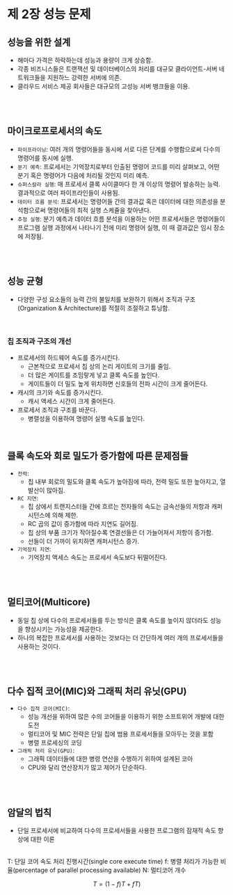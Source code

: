 # 제 2장 성능 문제

## 성능을 위한 설계

- 해마다 가격은 하락하는데 성능과 용량이 크게 상승함.
- 각종 비즈니스들은 트랜잭션 및 데이터베이스의 처리를 대규모 클라이언트-서버 네트워크들을 지원하느 강력한 서버에 의존.
- 클라우드 서비스 제공 회사들은 대규모의 고성능 서버 뱅크들을 이용.

<br/>
<br/>

## 마이크로프로세서의 속도

- `파이프라이닝`: 여러 개의 명령어들을 동시에 서로 다른 단계를 수행함으로써 다수의 명령어를 동시에 실행.
- `분기 예측`: 프로세서는 기억장치로부터 인출된 명령어 코드를 미리 살펴보고, 어떤 분기 혹은 명령어가 다음에 처리될 것인지 미리 예측.
- `슈퍼스칼라 실행`: 매 프로세서 클록 사이클마다 한 개 이상의 명령어 발송하는 능력. 결과적으로 여러 파이프라인들이 사용됨.
- `데이터 흐름 분석`: 프로세서는 명령어들 간의 결과값 혹은 데이터에 대한 의존성을 분석함으로써 명령어들의 최적 실행 스케쥴을 찾아낸다.
- `추정 실행`: 분기 예측과 데이터 흐름 분석을 이용하는 어떤 프로세서들은 명령어들이 프로그램 실행 과정에서 나타나기 전에 미리 명령어 실행, 이 때 결과값은 임시 장소에 저장됨.

<br/>
<br/>

## 성능 균형

- 다양한 구성 요소들의 능력 간의 불일치를 보완하기 위해서 조직과 구조(Organization & Architecture)를 적절히 조절하고 튜닝함.

<br/>

### 칩 조직과 구조의 개선

- 프로세서의 하드웨어 속도를 증가시킨다.
  - 근본적으로 프로세서 칩 상의 논리 게이트의 크기를 줄임.
  - 더 많은 게이트를 조밈랗게 넣고 클록 속도를 높인다.
  - 게이트들이 더 밀도 높게 위치하면 신호들의 전파 시간이 크게 줄어든다.
- 캐시의 크기와 속도를 증가시킨다.
  - 캐시 액세스 시간이 크게 줄어든다.
- 프로세서 조직과 구조를 바꾼다.
  - 병렬성을 이용하여 명령어 실행 속도를 높인다. 

<br/>

## 클록 속도와 회로 밀도가 증가함에 따른 문제점들

- `전력`:
  - 칩 내부 회로의 밀도와 클록 속도가 높아짐에 따라, 전력 밀도 또한 높아지고, 열 발산이 많아짐.
- `RC 지연`:
  - 칩 상에서 트랜지스터들 간에 흐르는 전자들의 속도는 금속선들의 저항과 캐퍼시턴스에 의해 제한.
  - RC 곱의 값이 증가함에 따라 지연도 길어짐.
  - 칩 상의 부품 크기가 작아질수록 연결선들은 더 가늘어져서 저항이 증가함.
  - 선들이 더 가까이 위치하면 캐퍼시턴스 증가.
- `기억장치 지연`:
  - 기억장치 액세스 속도는 프로세서 속도보다 뒤떨어진다.
 
<br/>
<br/>

## 멀티코어(Multicore)

- 동일 칩 상에 다수의 프로세서들를 두는 방식은 클록 속도를 높이지 않더라도 성능을 향상시키는 가능성을 제공한다.
- 하나의 복잡한 프로세서를 사용하는 것보다는 더 간단하게 여러 개의 프로세서들을 사용하는 것이다.

<br/>
<br/>

## 다수 집적 코어(MIC)와 그래픽 처리 유닛(GPU)

- `다수 집적 코어(MIC)`:
  - 성능 개선을 위하여 많은 수의 코어들을 이용하기 위한 소프트위어 개발에 대한 도전
  - 멀티코어 및 MIC 전략은 단일 칩에 범용 프로세서들을 모아두는 것을 포함
  - 병렬 프로세싱의 코딩
- `그래픽 처리 유닛(GPU)`:
  - 그래픽 데이터들에 대한 병령 연산을 수행하기 위하여 설계된 코아
  - CPU와 달리 연산장치가 많고 제어가 단순하다.

<br/>
<br/>

## 암달의 법칙

- 단일 프로세서에 비교하여 다수의 프로세서들을 사용한 프로그램의 잠재적 속도 향상에 대한 이론
<br/>
T: 단일 코어 속도 처리 진행시간(single core execute time)
f: 병렬 처리가 가능한 비율(percentage of parallel processing available)
N: 멀티코어 개수

$$T=(1-f)T+fT)$$
